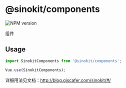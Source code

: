 # @sinokit/components

![NPM version](https://img.shields.io/npm/v/@sinokit/components.svg?style=flat-square)

组件

## Usage

```js
import SinokitComponents from '@sinokit/components';

Vue.use(SinokitComponents);
```

详细用法见文档：http://blog.giscafer.com/sinokit/#/
